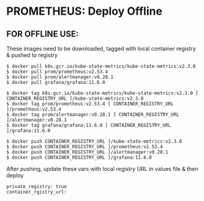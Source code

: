 # PROMETHEUS: Deploy Offline

## FOR OFFLINE USE:
These images need to be downloaded, tagged with local container registry & pushed to registry

```
$ docker pull k8s.gcr.io/kube-state-metrics/kube-state-metrics:v2.3.0
$ docker pull prom/prometheus:v2.53.4
$ docker pull prom/alertmanager:v0.28.1
$ docker pull grafana/grafana:11.6.0

$ docker tag k8s.gcr.io/kube-state-metrics/kube-state-metrics:v2.3.0 [ CONTAINER_REGISTRY_URL ]/kube-state-metrics:v2.3.0
$ docker tag prom/prometheus:v2.53.4 [ CONTAINER_REGISTRY_URL ]/prometheus:v2.53.4
$ docker tag prom/alertmanager:v0.28.1 [ CONTAINER_REGISTRY_URL ]/alertmanager:v0.28.1
$ docker tag grafana/grafana:11.6.0 [ CONTAINER_REGISTRY_URL ]/grafana:11.6.0

$ docker push CONTAINER_REGISTRY_URL ]/kube-state-metrics:v2.3.0
$ docker push CONTAINER_REGISTRY_URL ]/prometheus:v2.53.4
$ docker push CONTAINER_REGISTRY_URL ]/alertmanager:v0.28.1
$ docker push CONTAINER_REGISTRY_URL ]/grafana:11.6.0
```

After pushing, update these vars with local registry URL in values file & then deploy

```
private_registry: true
container_rgistry_url:
```
